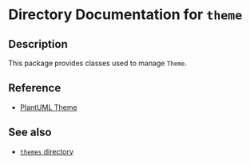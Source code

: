 # Directory Documentation for `theme`

## Description
This package provides classes used to manage `Theme`.

## Reference
- [PlantUML Theme](https://plantuml.com/theme)

## See also
- [`themes` directory](../../../../../themes/)
